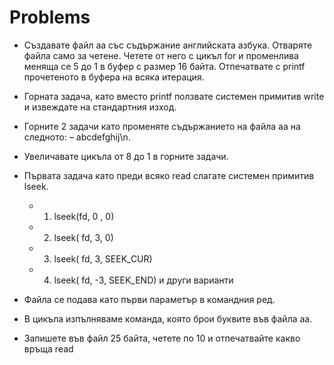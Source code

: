 # Problems

* Създавате файл aa със съдържание английската азбука. Отваряте файла само за четене. Четете от него с цикъл for и променлива меняща се  5 до 1 в буфер с размер 16 байта. Отпечатвате с printf прочетеното в буфера на всяка итерация.

* Горната задача, като вместо printf ползвате системен примитив write и извеждате на стандартния изход.


* Горните 2 задачи като променяте съдържанието на файла aa на следното:  – abcdefghij\n.

* Увеличавате цикъла от 8 до 1 в горните задачи.

* Първата задача като преди всяко read слагате системен примитив lseek.
    * 1)	lseek(fd, 0 , 0)
    * 2)	lseek( fd, 3, 0)
    * 3)	lseek( fd, 3, SEEK_CUR)
    * 4)	lseek( fd, -3, SEEK_END) и други варианти

* Файла се подава като първи параметър в командния ред.

* В цикъла изпълняваме команда, която брои буквите във файла aa.

* Запишете във файл 25 байта, четете по 10 и отпечатвайте какво връща read

